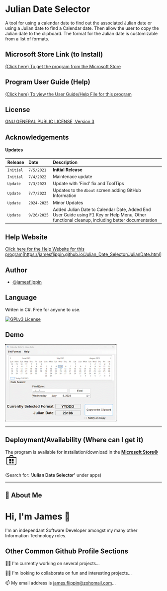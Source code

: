 # Julian Date Selector
A tool for using a calendar date to find out the associated Julian date or using a Julian date to find a Calendar date. Then allow the user to copy the Julian date to the clipboard. The format for the Julian date is customizable from a list of formats.

## Microsoft Store Link (to Install)
[(Click here) To get the program from the Microsoft Store](https://apps.microsoft.com/detail/9NSGP4VDNW0R)

## Program User Guide (Help)
[(Click here) To view the User Guide/Help File for this program](https://github.com/JamesFlippin/Julian_Date_Selector/blob/master/JulianDateProgram_Other.md)
## License 
[GNU GENERAL PUBLIC LICENSE, Version 3](LICENSE)

## Acknowledgements

#### Updates

| Release | Date     | Description                |
| :-------- | :------- | :------------------------- |
| `Initial` | `7/5/2021` | **Initial Release** |
| `Initial` | `7/4/2022` | Maintenace update |
| `Update` | `7/3/2023` | Update with 'Find' fix and ToolTips |
| `Update` | `7/7/2023` | Updates to the `About` screen adding GitHub Information |
| `Update` | `2024-2025` | Minor Updates |
| `Update` | `9/26/2025` | Added Julian Date to Calendar Date, Added End User Guide using F1 Key or Help Menu, Other functional cleanup, including better documentation |

## Help Website

[Click here for the Help Website for this program](https://jamesflippin.github.io/Julian_Date_Selector/JulianDate.html)[https://jamesflippin.github.io/Julian_Date_Selector/JulianDate.html]

## Author

- [@jamesflippin](https://www.github.com/jamesflippin)


## Language

Writen in C#. Free for anyone to use.

[![GPLv3 License](https://img.shields.io/badge/License-GPL%20v3-yellow.svg)](LICENSE)

## Demo

![Animated Gif of program](Gifs/JulianDateSelector_Large.gif)

<hr>

## Deployment/Availability (Where can I get it) 

The program is available for installation/download in the [**Microsoft Store&copy;**](https://apps.microsoft.com/detail/9NSGP4VDNW0R) ![Microsoft Store image](images/Microsoft_Store.svg)

(Search for: **'Julian Date Selector'** under apps)
<hr>

## 🚀 About Me
# Hi, I'm James 👋

I'm an independant Software Developer amongst my many other Information Technology roles. 

## Other Common Github Profile Sections
👩‍💻 I'm currently working on several projects...

👯‍♀️ I'm looking to collaborate on fun and interesting projects...

📫 My email address is [james.flippin@zohomail.com](mailto://james.flippin@zohomail.com)...
